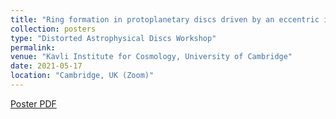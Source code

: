 ```yaml
---
title: "Ring formation in protoplanetary discs driven by an eccentric instability"
collection: posters
type: "Distorted Astrophysical Discs Workshop"
permalink:
venue: "Kavli Institute for Cosmology, University of Cambridge"
date: 2021-05-17
location: "Cambridge, UK (Zoom)"
---
```

[Poster PDF](https://lijiaru0305.github.io/files/poster-EMode-DAD-2021.pdf)
